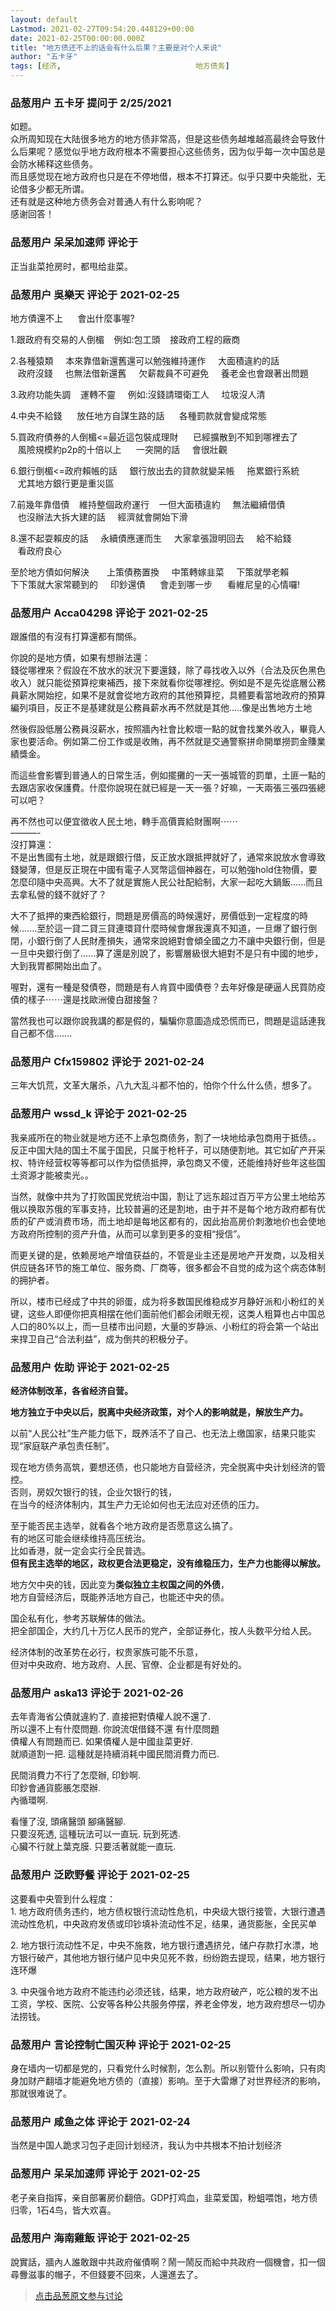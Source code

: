 ```yaml
---
layout: default
Lastmod: 2021-02-27T09:54:20.448129+00:00
date: 2021-02-25T00:00:00.000Z
title: "地方债还不上的话会有什么后果？主要是对个人来说"
author: "五卡牙"
tags: [经济,								地方债务]
---
```



### 品葱用户 **五卡牙** 提问于 2/25/2021
    
如题。  
众所周知现在大陆很多地方的地方债非常高，但是这些债务越堆越高最终会导致什么后果呢？感觉似乎地方政府根本不需要担心这些债务，因为似乎每一次中国总是会防水稀释这些债务。  
而且感觉现在地方政府也只是在不停地借，根本不打算还。似乎只要中央能批，无论借多少都无所谓。  
还有就是这种地方债务会对普通人有什么影响呢？  
感谢回答！
    
                

### 品葱用户 **呆呆加速师** 评论于 
        
正当韭菜抢房时，都甩给韭菜。
        
                

### 品葱用户 **吳樂天** 评论于 2021-02-25
        
地方債還不上      會出什麼事喔?  
  
1.跟政府有交易的人倒楣    例如:包工頭    接政府工程的廠商  
  
2.各種猿類     本來靠借新還舊還可以勉強維持運作     大面積違約的話  
   政府沒錢     也無法借新還舊     欠薪裁員不可避免     養老金也會跟著出問題  
  
3.政府功能失調    運轉不靈     例如:沒錢請環衛工人     垃圾沒人清  
  
4.中央不給錢      放任地方自謀生路的話      各種罰款就會變成常態            
  
5.買政府債券的人倒楣<=最近這包裝成理財      已經擴散到不知到哪裡去了  
   風險規模約p2p的十倍以上      一突開的話     會很壯觀  
  
6.銀行倒楣<=政府賴帳的話     銀行放出去的貸款就變呆帳     拖累銀行系統  
   尤其地方銀行更是重災區       
  
7.前幾年靠借債    維持整個政府運行    一但大面積違約     無法繼續借債      
   也沒辦法大拆大建的話     經濟就會開始下滑  
  
8.還不起耍賴皮的話     永續債應運而生     大家拿張證明回去     給不給錢  
   看政府良心  
  
至於地方債如何解決　　上策債務置換     中策轉嫁韭菜     下策就學老賴  
下下策就大家常聽到的     印鈔還債      會走到哪一步      看維尼皇的心情囉!
        
                

### 品葱用户 **Acca04298** 评论于 2021-02-25
        
跟誰借的有沒有打算還都有關係。  
  
你說的是地方債，如果有想辦法還：  
錢從哪裡來？假設在不放水的狀況下要還錢，除了尋找收入以外（合法及灰色黑色收入）就只能從預算挖東補西，接下來就看你從哪裡挖。例如是不是先從底層公務員薪水開始挖，如果不是就會從地方政府的其他預算挖，具體要看當地政府的預算編列項目，反正不是基建就是公務員薪水再不然就是其他.....像是出售地方土地  
  
然後假設低層公務員沒薪水，按照牆內社會比較壞一點的就會找業外收入，畢竟人家也要活命。例如第二份工作或是收賄，再不然就是交通警察拼命開單撈罰金賺業績獎金。  
  
而這些會影響到普通人的日常生活，例如擺攤的一天一張城管的罰單，土匪一點的去跟店家收保護費。什麼你說現在就已經是一天一張？好嘛，一天兩張三張四張總可以吧？  
  
再不然也可以便宜徵收人民土地，轉手高價賣給財團啊⋯⋯  
———-  
沒打算還：  
不是出售國有土地，就是跟銀行借，反正放水跟抵押就好了，通常來說放水會導致錢變薄，但是反正現在中國有電子人冥幣這個神器在，可以勉強hold住物價，要怎麼印隨中央高興。大不了就是實施人民公社配給制，大家一起吃大鍋飯......而且去拿私營的錢不就好了？  
  
大不了抵押的東西給銀行，問題是房價高的時候還好，房價低到一定程度的時候.......至於這一貸二貸三貸連環貸什麼時候會爆我還真不知道，一旦爆了銀行倒閉，小銀行倒了人民財產損失，通常來說絕對會傾全國之力不讓中央銀行倒，但是一旦中央銀行倒了......算了還是別說了，影響層級很大絕對不是只有中國的地步，大到我胃都開始出血了。  
  
喔對，還有一種是發債卷，問題是有人肯買中國債卷？去年好像是硬逼人民買防疫債的樣子⋯⋯還是找歐洲傻白甜接盤？  
  
當然我也可以跟你說我講的都是假的，騙騙你意圖造成恐慌而已，問題是這話連我自己都不信.......
        
                

### 品葱用户 **Cfx159802** 评论于 2021-02-24
        
三年大饥荒，文革大屠杀，八九大乱斗都不怕的，怕你个什么什么债，想多了。
        
                

### 品葱用户 **wssd_k** 评论于 2021-02-25
        
我亲戚所在的物业就是地方还不上承包商债务，割了一块地给承包商用于抵债。。反正中国大陆的国土不属于国民，只属于枪杆子，可以随便割地。其它如矿产开采权、特许经营权等等都可以作为偿债抵押，承包商又不傻，还能维持好些年这些国土资源才能被卖光。。  
  
当然，就像中共为了打败国民党统治中国，割让了远东超过百万平方公里土地给苏俄以换取苏俄的军事支持，比较普遍的还是割地，由于并不是每个地方政府都有优质的矿产或消费市场，而土地却是每地区都有的，因此抬高房价刺激地价也会使地方政府所控制的资产升值，从而可以拿到更多的变相“授信”。  
  
而更关键的是，依赖房地产增值获益的，不管是业主还是房地产开发商，以及相关供应链各环节的施工单位、服务商、厂商等，很多都会不自觉的成为这个病态体制的拥护者。  
  
所以，楼市已经成了中共的卵蛋，成为将多数国民维稳成岁月静好派和小粉红的关键，这些人即便你把真相摆在他们面前他们都会闭眼无视，这类人粗算也占中国总人口的80%以上，而一旦楼市出问题，大量的岁静派、小粉红的将会第一个站出来捍卫自己“合法利益”，成为倒共的积极分子。
        
                

### 品葱用户 **佐助** 评论于 2021-02-25
        
**经济体制改革，各省经济自营。**  
  
**地方独立于中央以后，脱离中央经济政策，对个人的影响就是，解放生产力。**  
  
以前“人民公社”生产能力低下，既养活不了自己、也无法上缴国家，结果只能实现“家庭联产承包责任制”。  
  
现在地方债务高筑，要想还债，也只能地方自营经济，完全脱离中央计划经济的管控。  
否则，房奴欠银行的钱，企业欠银行的钱，  
在当今的经济体制内，其生产力无论如何也无法应对还债的压力。  
  
至于能否民主选举，就看各个地方政府是否愿意这么搞了。  
有的地区可能会继续维持高压统治。  
比如香港，就一定会实行全民普选。  
**但有民主选举的地区，政权更合法更稳定，没有维稳压力，生产力也能得以解放。**  
  
地方欠中央的钱，因此变为**类似独立主权国之间的外债**，  
地方自营经济后，既能养活地方自己，也能还中央的债。  
  
国企私有化，参考苏联解体的做法。  
把全部国企，大约几十万亿人民币的党产，全部证券化，按人头数平分给人民。  
  
经济体制的改革势在必行，权贵家族可能不乐意，  
但对中央政府、地方政府、人民、官僚、企业都是有好处的。
        
                

### 品葱用户 **aska13** 评论于 2021-02-26
        
去年青海省公債就違約了. 直接把對債權人說不還了.   
所以還不上有什麼問題. 你說流氓借錢不還 有什麼問題  
債權人有問題而已. 如果債權人是中國韭菜更好.  
就順道割一把. 這種就是持續消耗中國民間消費力而已.  
  
民間消費力不行了怎麼辦, 印鈔啊.   
印鈔會通貨膨脹怎麼辦.  
內循環啊.   
  
看懂了沒, 頭痛醫頭 腳痛醫腳.  
只要沒死透, 這種玩法可以一直玩. 玩到死透.   
心臟不行就上葉克膜. 只要活著就能一直玩.
        
                

### 品葱用户 **泛欧野餐** 评论于 2021-02-25
        
这要看中央管到什么程度：  
1\. 地方政府债务违约，地方债权银行流动性危机，中央级大银行接管，大银行遭遇流动性危机，中央政府发债或印钞填补流动性不足，结果，通货膨胀，全民买单  
  
2\. 地方银行流动性不足，中央不施救，地方银行遭遇挤兑，储户存款打水漂，地方银行破产，其他地方银行储户见中央见死不救，纷纷跑去提现，结果，地方银行连环爆  
  
3\. 中央强令地方政府不能违约必须还钱，结果，地方政府破产，吃公粮的发不出工资，学校、医院、公安等各种公共服务停摆，养老金停发，地方政府想尽一切办法捞钱。
        
                

### 品葱用户 **言论控制亡国灭种** 评论于 2021-02-25
        
身在墙内一切都是党的，只看党什么时候割，怎么割。所以别管什么影响，只有肉身加财产翻墙才能避免地方债的（直接）影响。至于大雷爆了对世界经济的影响，那就很难说了。
        
                

### 品葱用户 **咸鱼之体** 评论于 2021-02-24
        
当然是中国人跪求习包子走回计划经济，我认为中共根本不拍计划经济
        
                

### 品葱用户 **呆呆加速师** 评论于 2021-02-25
        
老子亲自指挥，亲自部署房价翻倍。GDP打鸡血，韭菜爱国，粉蛆喂饱，地方债归零，1石4鸟，皆大欢喜。
        
                

### 品葱用户 **海南雞飯** 评论于 2021-02-25
        
說實話，牆內人誰敢跟中共政府催債啊？鬧一鬧反而給中共政府一個機會，扣一個尋釁滋事的帽子，不但錢要不回來，人還進去了。
        
                





> [点击品葱原文参与讨论](https://pincong.rocks/question/36622)


